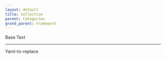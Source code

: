 ```yaml
---
layout: default
title: Collective
parent: Categories
grand_parent: Framework 
---
```


Base Text 

---

Yaml-to-replace
